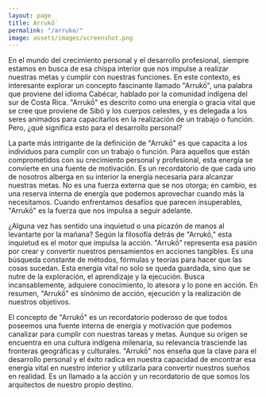 ```yaml
---
layout: page
title: Arrukö́
permalink: "/arruko/"
image: assets/images/screenshot.png
---
```


En el mundo del crecimiento personal y el desarrollo profesional, siempre estamos en busca de esa chispa interior que nos impulse a realizar nuestras metas y cumplir con nuestras funciones. En este contexto, es interesante explorar un concepto fascinante llamado "Arrukö́", una palabra que proviene del idioma Cabécar, hablado por la comunidad indígena del sur de Costa Rica. "Arrukö́" es descrito como una energía o gracia vital que se cree que proviene de Sibö y los cuerpos celestes, y es delegada a los seres animados para capacitarlos en la realización de un trabajo o función. Pero, ¿qué significa esto para el desarrollo personal?

La parte más intrigante de la definición de "Arrukö́" es que capacita a los individuos para cumplir con un trabajo o función. Para aquellos que están comprometidos con su crecimiento personal y profesional, esta energía se convierte en una fuente de motivación. Es un recordatorio de que cada uno de nosotros alberga en su interior la energía necesaria para alcanzar nuestras metas. No es una fuerza externa que se nos otorga; en cambio, es una reserva interna de energía que podemos aprovechar cuando más la necesitamos. Cuando enfrentamos desafíos que parecen insuperables, "Arrukö́" es la fuerza que nos impulsa a seguir adelante.

¿Alguna vez has sentido una inquietud o una picazón de manos al levantarte por la mañana? Según la filosofía detrás de "Arrukö́," esta inquietud es el motor que impulsa la acción. "Arrukö́" representa esa pasión por crear y convertir nuestros pensamientos en acciones tangibles. Es una búsqueda constante de métodos, fórmulas y teorías para hacer que las cosas sucedan. Esta energía vital no solo se queda guardada, sino que se nutre de la exploración, el aprendizaje y la ejecución. Busca incansablemente, adquiere conocimiento, lo atesora y lo pone en acción. En resumen, "Arrukö́" es sinónimo de acción, ejecución y la realización de nuestros objetivos.

El concepto de "Arrukö́" es un recordatorio poderoso de que todos poseemos una fuente interna de energía y motivación que podemos canalizar para cumplir con nuestras tareas y metas. Aunque su origen se encuentra en una cultura indígena milenaria, su relevancia trasciende las fronteras geográficas y culturales. "Arrukö́" nos enseña que la clave para el desarrollo personal y el éxito radica en nuestra capacidad de encontrar esa energía vital en nuestro interior y utilizarla para convertir nuestros sueños en realidad. Es un llamado a la acción y un recordatorio de que somos los arquitectos de nuestro propio destino.